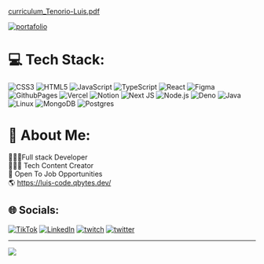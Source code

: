 
[curriculum_Tenorio-Luis.pdf](https://github.com/user-attachments/files/18579775/curriculum_Tenorio-Luis.pdf)

[![portafolio](https://og-api.qbytes.dev/github/banner/luis-codex?text=Full%20%20Stack)](https://luis-code.qbytes.dev)

# 💻 Tech Stack:
![CSS3](https://img.shields.io/badge/css3-%231572B6.svg?style=for-the-badge&logo=css3&logoColor=white) ![HTML5](https://img.shields.io/badge/html5-%23E34F26.svg?style=for-the-badge&logo=html5&logoColor=white) ![JavaScript](https://img.shields.io/badge/javascript-%23323330.svg?style=for-the-badge&logo=javascript&logoColor=%23F7DF1E) ![TypeScript](https://img.shields.io/badge/typescript-%23007ACC.svg?style=for-the-badge&logo=typescript&logoColor=white) ![React](https://img.shields.io/badge/react-%2320232a.svg?style=for-the-badge&logo=react&logoColor=%2361DAFB) ![Figma](https://img.shields.io/badge/figma-%23F24E1E.svg?style=for-the-badge&logo=figma&logoColor=white) ![GithubPages](https://img.shields.io/badge/github%20pages-121013?style=for-the-badge&logo=github&logoColor=white) ![Vercel](https://img.shields.io/badge/vercel-%23000000.svg?style=for-the-badge&logo=vercel&logoColor=white) ![Notion](https://img.shields.io/badge/Notion-%23000000.svg?style=for-the-badge&logo=notion&logoColor=white) ![Next JS](https://img.shields.io/badge/next.js-%23000000.svg?style=for-the-badge&logo=nextdotjs&logoColor=white) ![Node.js](https://img.shields.io/badge/node.js-6DA55F?style=for-the-badge&logo=node.js&logoColor=white) ![Deno](https://img.shields.io/badge/deno%20js-000000?style=for-the-badge&logo=deno&logoColor=white) ![Java](https://img.shields.io/badge/java-%23ED8B00.svg?style=for-the-badge&logo=java&logoColor=white) ![Linux](https://img.shields.io/badge/linux-%23FCC624.svg?style=for-the-badge&logo=linux&logoColor=black) ![MongoDB](https://img.shields.io/badge/MongoDB-%2347A248.svg?style=for-the-badge&logo=mongodb&logoColor=white) ![Postgres](https://img.shields.io/badge/postgres-%23336791.svg?style=for-the-badge&logo=postgresql&logoColor=white)

# 💫 About Me:
👩🏻‍💻Full stack Developer <br>
🦸🏻‍♀️ Tech Content Creator <br>
💼 Open To Job Opportunities <br>
🌎 https://luis-code.qbytes.dev/


## 🌐 Socials:
[![TikTok](https://img.shields.io/badge/tiktok-000000?style=flat-square&logo=tiktok&logoColor=white)](https://www.tiktok.com/@luis_codex)  [![LinkedIn](https://img.shields.io/badge/LinkedIn-%230077B5.svg?logo=linkedin&logoColor=white)](https://www.linkedin.com/in/luis-tenorio-code/) 
[![twitch](https://img.shields.io/badge/twitch-%230077B5.svg?logo=twitch&logoColor=white)](https://www.twitch.tv/luis_code) 
[![twitter](https://img.shields.io/badge/twitter-%230077B5.svg?logo=twitter&logoColor=white)](https://x.com/luis_codex) 




---
[![](https://visitcount.itsvg.in/api?id=luis-codex&label=Profile%20Views&color=11&pretty=false)](https://visitcount.itsvg.in)

